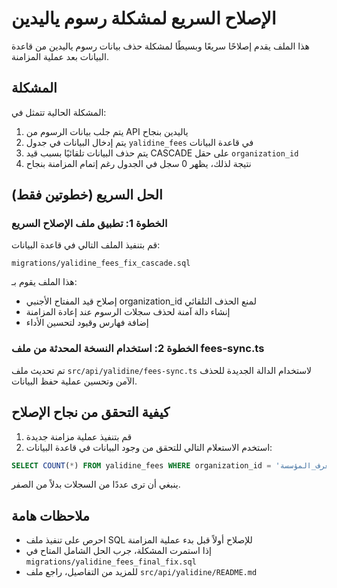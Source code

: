 # الإصلاح السريع لمشكلة رسوم ياليدين

هذا الملف يقدم إصلاحًا سريعًا وبسيطًا لمشكلة حذف بيانات رسوم ياليدين من قاعدة البيانات بعد عملية المزامنة.

## المشكلة

المشكلة الحالية تتمثل في:
1. يتم جلب بيانات الرسوم من API ياليدين بنجاح
2. يتم إدخال البيانات في جدول `yalidine_fees` في قاعدة البيانات
3. يتم حذف البيانات تلقائيًا بسبب قيد CASCADE على حقل `organization_id`
4. نتيجة لذلك، يظهر 0 سجل في الجدول رغم إتمام المزامنة بنجاح

## الحل السريع (خطوتين فقط)

### الخطوة 1: تطبيق ملف الإصلاح السريع

قم بتنفيذ الملف التالي في قاعدة البيانات:
```
migrations/yalidine_fees_fix_cascade.sql
```

هذا الملف يقوم بـ:
- إصلاح قيد المفتاح الأجنبي organization_id لمنع الحذف التلقائي
- إنشاء دالة آمنة لحذف سجلات الرسوم عند إعادة المزامنة
- إضافة فهارس وقيود لتحسين الأداء

### الخطوة 2: استخدام النسخة المحدثة من ملف fees-sync.ts

تم تحديث ملف `src/api/yalidine/fees-sync.ts` لاستخدام الدالة الجديدة للحذف الآمن وتحسين عملية حفظ البيانات.

## كيفية التحقق من نجاح الإصلاح

1. قم بتنفيذ عملية مزامنة جديدة
2. استخدم الاستعلام التالي للتحقق من وجود البيانات في قاعدة البيانات:

```sql
SELECT COUNT(*) FROM yalidine_fees WHERE organization_id = 'معرف_المؤسسة';
```

ينبغي أن ترى عددًا من السجلات بدلاً من الصفر.

## ملاحظات هامة

- احرص على تنفيذ ملف SQL للإصلاح أولاً قبل بدء عملية المزامنة
- إذا استمرت المشكلة، جرب الحل الشامل المتاح في `migrations/yalidine_fees_final_fix.sql`
- للمزيد من التفاصيل، راجع ملف `src/api/yalidine/README.md` 